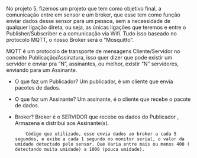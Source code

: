 No projeto 5, fizemos um projeto que tem como objetivo final, a comunicação entre em sensor e um broker, que esse tem como função enviar dados desse sensor para um pessoa, sem a necessidade de qualquer ligação direta, ou seja, as únicas ligações que teremos e entre o Publisher/Subscriber e a comunicação via Wifi. Tudo isso baseado no protocolo MQTT, o nosso Broker será o “Mosquitto”.

MQTT é um protocolo de transporte de mensagens Cliente/Servidor no conceito Publicação/Assinatura, isso quer dizer que pode existir um servidor e enviar pra “N”, assinantes, ou melhor, existir “N” servidores, enviando para um Assinante.   	
- O que faz um Publicador?
        	Um publicador, é um cliente que envia pacotes de dados.
- O que faz um Assinante?
        	Um assinante, é o cliente que recebe o pacote de dados.
- Broker?
        	Broker é o SERVIDOR que recebe os dados do Publicador , Armazena e distribui aos Assinante(s).
          
          Código que utilizado, esse envia dados ao broker a cada 5 segundos, e exibe a cada 1 segundo no monitor serial, o valor da umidade detectado pelo sensor. Que Varia entre mais ou menos 400 ( detectando muita umidade) a 1000 (pouca umidade).
          
          

